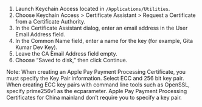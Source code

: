 1. Launch Keychain Access located in `/Applications/Utilities`. 
2.  Choose Keychain Access > Certificate Assistant > Request a Certificate from a Certificate Authority.
3.  In the Certificate Assistant dialog, enter an email address in the User Email Address field.
4.  In the Common Name field, enter a name for the key (for example, Gita Kumar Dev Key).
5.  Leave the CA Email Address field empty.
6.  Choose “Saved to disk,” then click Continue.

Note: When creating an Apple Pay Payment Processing Certificate, you must specify the Key Pair information. Select ECC and 256 bit key pair. When creating ECC key pairs with command line tools such as OpenSSL, specify prime256v1 as the ecparameter. Apple Pay Payment Processing Certificates for China mainland don’t require you to specify a key pair.
